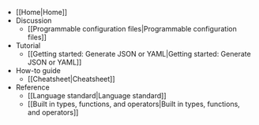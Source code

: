 * [[Home|Home]]
* Discussion
    * [[Programmable configuration files|Programmable configuration files]]
* Tutorial
    * [[Getting started: Generate JSON or YAML|Getting started: Generate JSON or YAML]]
* How-to guide
    * [[Cheatsheet|Cheatsheet]]
* Reference
    * [[Language standard|Language standard]]
    * [[Built in types, functions, and operators|Built in types, functions, and operators]]
